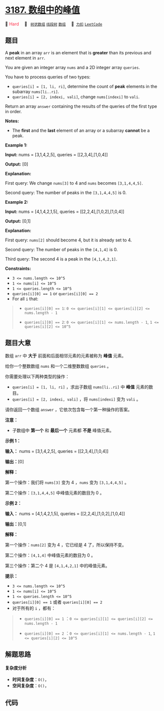 # [3187. 数组中的峰值](https://2xiao.github.io/leetcode-js/problem/3187.html)

🔴 <font color=#ff334b>Hard</font>&emsp; 🔖&ensp; [`树状数组`](/tag/binary-indexed-tree.md) [`线段树`](/tag/segment-tree.md) [`数组`](/tag/array.md)&emsp; 🔗&ensp;[`力扣`](https://leetcode.cn/problems/peaks-in-array) [`LeetCode`](https://leetcode.com/problems/peaks-in-array)

## 题目

A **peak** in an array `arr` is an element that is **greater** than its
previous and next element in `arr`.

You are given an integer array `nums` and a 2D integer array `queries`.

You have to process queries of two types:

  * `queries[i] = [1, li, ri]`, determine the count of **peak** elements in the subarray `nums[li..ri]`.
  * `queries[i] = [2, indexi, vali]`, change `nums[indexi]` to `vali`.

Return an array `answer` containing the results of the queries of the first
type in order.

**Notes:**

  * The **first** and the **last** element of an array or a subarray **cannot** be a peak.



**Example 1:**

**Input:** nums = [3,1,4,2,5], queries = [[2,3,4],[1,0,4]]

**Output:** [0]

**Explanation:**

First query: We change `nums[3]` to 4 and `nums` becomes `[3,1,4,4,5]`.

Second query: The number of peaks in the `[3,1,4,4,5]` is 0.

**Example 2:**

**Input:** nums = [4,1,4,2,1,5], queries = [[2,2,4],[1,0,2],[1,0,4]]

**Output:** [0,1]

**Explanation:**

First query: `nums[2]` should become 4, but it is already set to 4.

Second query: The number of peaks in the `[4,1,4]` is 0.

Third query: The second 4 is a peak in the `[4,1,4,2,1]`.



**Constraints:**

  * `3 <= nums.length <= 10^5`
  * `1 <= nums[i] <= 10^5`
  * `1 <= queries.length <= 10^5`
  * `queries[i][0] == 1` or `queries[i][0] == 2`
  * For all `i` that: 
> 
> * `queries[i][0] == 1`: `0 <= queries[i][1] <= queries[i][2] <= nums.length - 1`
> 
> * `queries[i][0] == 2`: `0 <= queries[i][1] <= nums.length - 1`, `1 <= queries[i][2] <= 10^5`


## 题目大意

数组 `arr` 中 **大于**  前面和后面相邻元素的元素被称为 **峰值**  元素。

给你一个整数数组 `nums` 和一个二维整数数组 `queries` 。

你需要处理以下两种类型的操作：

  * `queries[i] = [1, li, ri]` ，求出子数组 `nums[li..ri]` 中 **峰值**  元素的数目。
  * `queries[i] = [2, indexi, vali]` ，将 `nums[indexi]` 变为 `vali` 。

请你返回一个数组 `answer` ，它依次包含每一个第一种操作的答案。

**注意：**

  * 子数组中 **第一个**  和 **最后一个**  元素都 **不是**  峰值元素。



**示例 1：**

**输入：** nums = [3,1,4,2,5], queries = [[2,3,4],[1,0,4]]

**输出：**[0]

**解释：**

第一个操作：我们将 `nums[3]` 变为 4 ，`nums` 变为 `[3,1,4,4,5]` 。

第二个操作：`[3,1,4,4,5]` 中峰值元素的数目为 0 。

**示例 2：**

**输入：** nums = [4,1,4,2,1,5], queries = [[2,2,4],[1,0,2],[1,0,4]]

**输出：**[0,1]

**解释：**

第一个操作：`nums[2]` 变为 4 ，它已经是 4 了，所以保持不变。

第二个操作：`[4,1,4]` 中峰值元素的数目为 0 。

第三个操作：第二个 4 是 `[4,1,4,2,1]` 中的峰值元素。



**提示：**

  * `3 <= nums.length <= 10^5`
  * `1 <= nums[i] <= 10^5`
  * `1 <= queries.length <= 10^5`
  * `queries[i][0] == 1` 或者 `queries[i][0] == 2`
  * 对于所有的 `i` ，都有： 
> 
> * `queries[i][0] == 1` ：`0 <= queries[i][1] <= queries[i][2] <= nums.length - 1`
> 
> * `queries[i][0] == 2` ：`0 <= queries[i][1] <= nums.length - 1`, `1 <= queries[i][2] <= 10^5`


## 解题思路

#### 复杂度分析

- **时间复杂度**：`O()`，
- **空间复杂度**：`O()`，

## 代码

```javascript

```